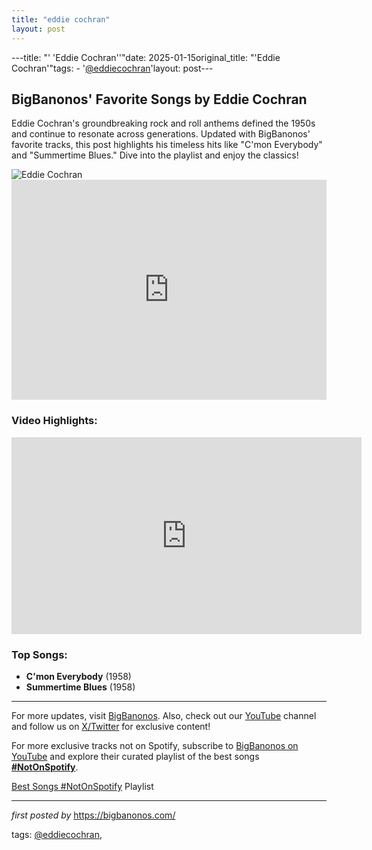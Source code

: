 ```yaml
---
title: "eddie cochran"
layout: post
---
```

---title: "' 'Eddie Cochran''"date: 2025-01-15original_title: "'Eddie Cochran'"tags:  - '[@eddiecochran](/tags/eddiecochran/)'layout: post---<h2 >BigBanonos' Favorite Songs by Eddie Cochran</h2> <!-- Introductory Text --><p >Eddie Cochran's groundbreaking rock and roll anthems defined the 1950s and continue to resonate across generations. Updated with BigBanonos' favorite tracks, this post highlights his timeless hits like "C'mon Everybody" and "Summertime Blues." Dive into the playlist and enjoy the classics!</p> <!-- Featured Image --><div > <img src="https://i.scdn.co/image/ab67616d0000b2734a64741e1fb3df563bdacdd5" alt="Eddie Cochran"></div> <!-- Spotify Playlist Embed --><div > <iframe src="https://open.spotify.com/embed/playlist/4QzzVSv2OknYqFxGpUcnjn?utm_source=generator" width="100%" height="352" frameborder="0" allow="autoplay; clipboard-write; encrypted-media; fullscreen; picture-in-picture" loading="lazy"></iframe></div> <!-- YouTube Video Embed --><h3 >Video Highlights:</h3><div > <iframe width="560" height="315" src="https://www.youtube.com/embed/ncbdW9bI27o?list=PLtuNtuTatqI1PgF7-Ld5rGEHiOP00NMRJ" frameborder="0" allowfullscreen></iframe></div> <!-- Song List --><h3 >Top Songs:</h3><ul > <li><strong>C'mon Everybody</strong> (1958)</li> <li><strong>Summertime Blues</strong> (1958)</li></ul> <!-- Footer Links --><hr /><p >For more updates, visit <a href="https://bigbanonos.com/" target="_blank">BigBanonos</a>. Also, check out our <a href="https://www.youtube.com/[@BigBanonos](/tags/BigBanonos/)" target="_blank">YouTube</a> channel and follow us on <a href="https://x.com/bigbanonos" target="_blank">X/Twitter</a> for exclusive content!</p><!--Subscribe and Playlist Links--><div>    <p>For more exclusive tracks not on Spotify, subscribe to <a href="https://www.youtube.com/[@BigBanonos](/tags/BigBanonos/)" target="_blank">BigBanonos on YouTube</a> and explore their curated playlist of the best songs <strong>[#NotOnSpotify](/tags/NotOnSpotify/)</strong>.</p>    <p><a href="https://www.youtube.com/playlist?list=PLtuNtuTatqI0kFahUCbtbfenC_ET5O_tr" target="_blank">Best Songs [#NotOnSpotify](/tags/NotOnSpotify/) Playlist<br /></a></p></div><hr /><p><em>first posted by</em> <a href="https://bigbanonos.com/" rel="noopener" target="_new">https://bigbanonos.com/</a></p><p>tags: [@eddiecochran](/tags/eddiecochran/),</p>